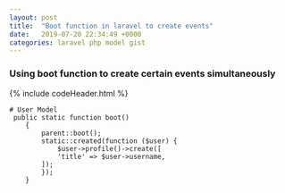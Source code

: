 ```yaml
---
layout: post
title:  "Boot function in laravel to create events"
date:   2019-07-20 22:34:49 +0000
categories: laravel php model gist
---
```


### Using boot function to create certain events simultaneously

{% include codeHeader.html %}  
```
# User Model
 public static function boot()
    {
        parent::boot();
        static::created(function ($user) {
            $user->profile()->create([
            'title' => $user->username,
        ]);
        });
    }
```
